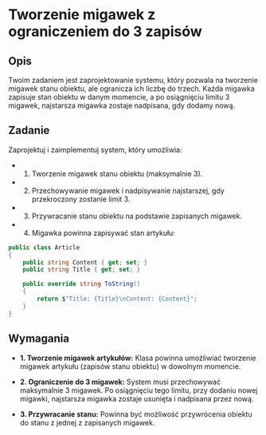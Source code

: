# Tworzenie migawek z ograniczeniem do 3 zapisów

## Opis
Twoim zadaniem jest zaprojektowanie systemu, który pozwala na tworzenie migawek stanu obiektu, ale ogranicza ich liczbę do trzech. 
Każda migawka zapisuje stan obiektu w danym momencie, a po osiągnięciu limitu 3 migawek, najstarsza migawka zostaje nadpisana, gdy dodamy nową.


## Zadanie
Zaprojektuj i zaimplementuj system, który umożliwia:

- 1. Tworzenie migawek stanu obiektu (maksymalnie 3).
- 2. Przechowywanie migawek i nadpisywanie najstarszej, gdy przekroczony zostanie limit 3.
- 3. Przywracanie stanu obiektu na podstawie zapisanych migawek.
- 4. Migawka powinna zapisywać stan artykułu:

```cs
public class Article
{
    public string Content { get; set; }
    public string Title { get; set; }

	public override string ToString()
    {
        return $"Title: {Title}\nContent: {Content}";
    }
}
```

## Wymagania
- **1. Tworzenie migawek artykułów:**
Klasa powinna umożliwiać tworzenie migawek artykułu (zapisów stanu obiektu) w dowolnym momencie. 

- **2. Ograniczenie do 3 migawek:**
System musi przechowywać maksymalnie 3 migawek. Po osiągnięciu tego limitu, przy dodaniu nowej migawki, najstarsza migawka zostaje usunięta i nadpisana przez nową.


- **3. Przywracanie stanu:**
Powinna być możliwość przywrócenia obiektu do stanu z jednej z zapisanych migawek.